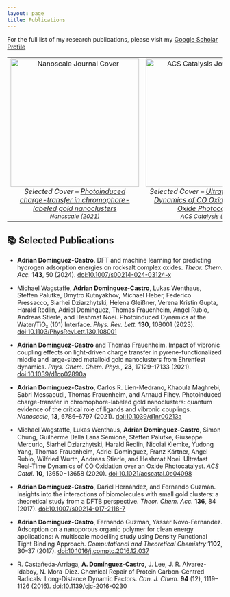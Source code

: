 ```yaml
---
layout: page
title: Publications
---
```




For the full list of my research publications, please visit my  [Google Scholar Profile](https://scholar.google.com/citations?user=OEWI__oAAAAJ&hl=en&oi=ao)


<table align="center">
<tr>
<td align="center" width="50%">
  <img src="images/nanoscale_cover.jpg" alt="Nanoscale Journal Cover" width="300"><br>
  <em>Selected Cover – <a href="https://doi.org/10.1039/d1nr00213a">Photoinduced charge-transfer in chromophore-labeled gold nanoclusters</a><br><small><i>Nanoscale</i> (2021)</small></em>
</td>
<td align="center" width="50%">
  <img src="images/acscatal_cover.jpg" alt="ACS Catalysis Journal Cover" width="300"><br>
  <em>Selected Cover – <a href="https://doi.org/10.1021/acscatal.0c04098">Ultrafast Real-Time Dynamics of CO Oxidation over an Oxide Photocatalyst</a><br><small><i>ACS Catalysis</i> (2020)</small></em>
</td>
</tr>
</table>




## 📚 Selected Publications

- **Adrian Dominguez-Castro**. DFT and machine learning for predicting hydrogen adsorption energies on rocksalt complex oxides. *Theor. Chem. Acc.* **143**, 50 (2024). [doi:10.1007/s00214-024-03124-x](https://doi.org/10.1007/s00214-024-03124-x)

- Michael Wagstaffe, **Adrian Dominguez-Castro**, Lukas Wenthaus, Steffen Palutke, Dmytro Kutnyakhov, Michael Heber, Federico Pressacco, Siarhei Dziarzhytski, Helena Gleißner, Verena Kristin Gupta, Harald Redlin, Adriel Dominguez, Thomas Frauenheim, Angel Rubio, Andreas Stierle, and Heshmat Noei. Photoinduced Dynamics at the Water/TiO₂ (101) Interface. *Phys. Rev. Lett.* **130**, 108001 (2023). [doi:10.1103/PhysRevLett.130.108001](https://doi.org/10.1103/PhysRevLett.130.108001)

- **Adrian Domínguez-Castro** and Thomas Frauenheim. Impact of vibronic coupling effects on light-driven charge transfer in pyrene-functionalized middle and large-sized metalloid gold nanoclusters from Ehrenfest dynamics. *Phys. Chem. Chem. Phys.*, **23**, 17129–17133 (2021). [doi:10.1039/d1cp02890a](https://doi.org/10.1039/d1cp02890a)

- **Adrian Domínguez-Castro**, Carlos R. Lien-Medrano, Khaoula Maghrebi, Sabri Messaoudi, Thomas Frauenheim, and Arnaud Fihey. Photoinduced charge-transfer in chromophore-labeled gold nanoclusters: quantum evidence of the critical role of ligands and vibronic couplings. *Nanoscale*, **13**, 6786–6797 (2021). [doi:10.1039/d1nr00213a](https://doi.org/10.1039/d1nr00213a)

- Michael Wagstaffe, Lukas Wenthaus, **Adrian Dominguez-Castro**, Simon Chung, Guilherme Dalla Lana Semione, Steffen Palutke, Giuseppe Mercurio, Siarhei Dziarzhytski, Harald Redlin, Nicolai Klemke, Yudong Yang, Thomas Frauenheim, Adriel Dominguez, Franz Kärtner, Angel Rubio, Wilfried Wurth, Andreas Stierle, and Heshmat Noei. Ultrafast Real-Time Dynamics of CO Oxidation over an Oxide Photocatalyst. *ACS Catal.* **10**, 13650−13658 (2020). [doi:10.1021/acscatal.0c04098](https://doi.org/10.1021/acscatal.0c04098)

- **Adrian Domínguez-Castro**, Dariel Hernández, and Fernando Guzmán. Insights into the interactions of biomolecules with small gold clusters: a theoretical study from a DFTB perspective. *Theor. Chem. Acc.* **136**, 84 (2017). [doi:10.1007/s00214-017-2118-7](https://doi.org/10.1007/s00214-017-2118-7)

- **Adrian Dominguez-Castro**, Fernando Guzman, Yasser Novo-Fernandez. Adsorption on a nanoporous organic polymer for clean energy applications: A multiscale modelling study using Density Functional Tight Binding Approach. *Computational and Theoretical Chemistry* **1102**, 30–37 (2017). [doi:10.1016/j.comptc.2016.12.037](https://doi.org/10.1016/j.comptc.2016.12.037)

- R. Castañeda-Arriaga, **A. Domínguez-Castro**, J. Lee, J. R. Alvarez-Idaboy, N. Mora-Diez. Chemical Repair of Protein Carbon-Centred Radicals: Long-Distance Dynamic Factors. *Can. J. Chem.* **94** (12), 1119–1126 (2016). [doi:10.1139/cjc-2016-0230](https://doi.org/10.1139/cjc-2016-0230)
